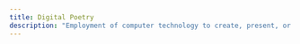 ```yaml
---
title: Digital Poetry
description: "Employment of computer technology to create, present, or enhance poetic experiences beyond traditional print formats"
---
```


